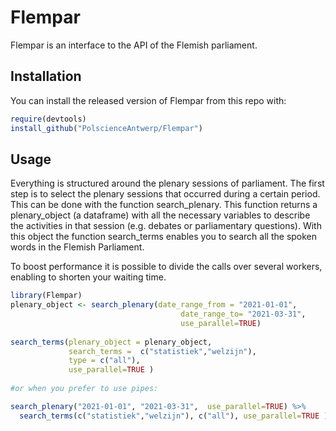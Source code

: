 
# Flempar

Flempar is an interface to the API of the Flemish parliament.

## Installation

You can install the released version of Flempar from this repo with:

``` r
require(devtools)
install_github("PolscienceAntwerp/Flempar")
```

## Usage

Everything is structured around the plenary sessions of parliament. The
first step is to select the plenary sessions that occurred during a
certain period. This can be done with the function search\_plenary. This
function returns a plenary\_object (a dataframe) with all the necessary
variables to describe the activities in that session (e.g. debates or
parliamentary questions). With this object the function search\_terms
enables you to search all the spoken words in the Flemish Parliament.

To boost performance it is possible to divide the calls over several
workers, enabling to shorten your waiting time.

``` r
library(Flempar)
plenary_object <- search_plenary(date_range_from = "2021-01-01",
                                      date_range_to= "2021-03-31",
                                      use_parallel=TRUE)
                                      
search_terms(plenary_object = plenary_object,
             search_terms =  c("statistiek","welzijn"),
             type = c("all"),
             use_parallel=TRUE )
             
#or when you prefer to use pipes:

search_plenary("2021-01-01", "2021-03-31",  use_parallel=TRUE) %>%
  search_terms(c("statistiek","welzijn"), c("all"), use_parallel=TRUE )
```
